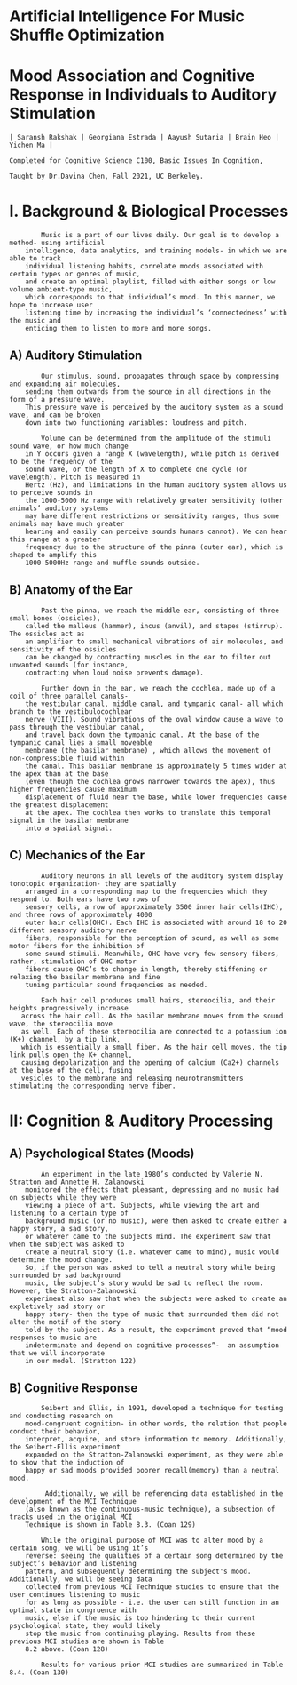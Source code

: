 # Artificial Intelligence For Music Shuffle Optimization
# Mood Association and Cognitive Response in Individuals to Auditory Stimulation

    | Saransh Rakshak | Georgiana Estrada | Aayush Sutaria | Brain Heo | Yichen Ma |

    Completed for Cognitive Science C100, Basic Issues In Cognition,

    Taught by Dr.Davina Chen, Fall 2021, UC Berkeley.

# I. Background & Biological Processes

            Music is a part of our lives daily. Our goal is to develop a method- using artificial 
        intelligence, data analytics, and training models- in which we are able to track 
        individual listening habits, correlate moods associated with certain types or genres of music,
        and create an optimal playlist, filled with either songs or low volume ambient-type music, 
        which corresponds to that individual’s mood. In this manner, we hope to increase user 
        listening time by increasing the individual’s ‘connectedness’ with the music and 
        enticing them to listen to more and more songs. 
        
 ## A) Auditory Stimulation
 
            Our stimulus, sound, propagates through space by compressing and expanding air molecules,
        sending them outwards from the source in all directions in the form of a pressure wave. 
        This pressure wave is perceived by the auditory system as a sound wave, and can be broken 
        down into two functioning variables: loudness and pitch.
        
            Volume can be determined from the amplitude of the stimuli sound wave, or how much change
        in Y occurs given a range X (wavelength), while pitch is derived to be the frequency of the 
        sound wave, or the length of X to complete one cycle (or wavelength). Pitch is measured in 
        Hertz (Hz), and limitations in the human auditory system allows us to perceive sounds in 
        the 1000-5000 Hz range with relatively greater sensitivity (other animals’ auditory systems 
        may have different restrictions or sensitivity ranges, thus some animals may have much greater 
        hearing and easily can perceive sounds humans cannot). We can hear this range at a greater 
        frequency due to the structure of the pinna (outer ear), which is shaped to amplify this 
        1000-5000Hz range and muffle sounds outside.
        
## B) Anatomy of the Ear

            Past the pinna, we reach the middle ear, consisting of three small bones (ossicles), 
        called the malleus (hammer), incus (anvil), and stapes (stirrup). The ossicles act as 
        an amplifier to small mechanical vibrations of air molecules, and sensitivity of the ossicles 
        can be changed by contracting muscles in the ear to filter out unwanted sounds (for instance, 
        contracting when loud noise prevents damage). 
        
            Further down in the ear, we reach the cochlea, made up of a coil of three parallel canals- 
        the vestibular canal, middle canal, and tympanic canal- all which branch to the vestibulocochlear
        nerve (VIII). Sound vibrations of the oval window cause a wave to pass through the vestibular canal, 
        and travel back down the tympanic canal. At the base of the tympanic canal lies a small moveable 
        membrane (the basilar membrane) , which allows the movement of non-compressible fluid within
        the canal. This basilar membrane is approximately 5 times wider at the apex than at the base
        (even though the cochlea grows narrower towards the apex), thus higher frequencies cause maximum
        displacement of fluid near the base, while lower frequencies cause the greatest displacement 
        at the apex. The cochlea then works to translate this temporal signal in the basilar membrane
        into a spatial signal. 
## C) Mechanics of the Ear

            Auditory neurons in all levels of the auditory system display tonotopic organization- they are spatially 
        arranged in a corresponding map to the frequencies which they respond to. Both ears have two rows of 
        sensory cells, a row of approximately 3500 inner hair cells(IHC), and three rows of approximately 4000 
        outer hair cells(OHC). Each IHC is associated with around 18 to 20 different sensory auditory nerve 
        fibers, responsible for the perception of sound, as well as some motor fibers for the inhibition of 
        some sound stimuli. Meanwhile, OHC have very few sensory fibers, rather, stimulation of OHC motor 
        fibers cause OHC’s to change in length, thereby stiffening or relaxing the basilar membrane and fine 
        tuning particular sound frequencies as needed. 
            
            Each hair cell produces small hairs, stereocilia, and their heights progressively increase 
       across the hair cell. As the basilar membrane moves from the sound wave, the stereocilia move
       as well. Each of these stereocilia are connected to a potassium ion (K+) channel, by a tip link,
       which is essentially a small fiber. As the hair cell moves, the tip link pulls open the K+ channel,
       causing depolarization and the opening of calcium (Ca2+) channels at the base of the cell, fusing 
       vesicles to the membrane and releasing neurotransmitters stimulating the corresponding nerve fiber. 

# II: Cognition & Auditory Processing

## A) Psychological States (Moods)

            An experiment in the late 1980’s conducted by Valerie N. Stratton and Annette H. Zalanowski 
        monitored the effects that pleasant, depressing and no music had on subjects while they were 
        viewing a piece of art. Subjects, while viewing the art and listening to a certain type of 
        background music (or no music), were then asked to create either a happy story, a sad story, 
        or whatever came to the subjects mind. The experiment saw that when the subject was asked to 
        create a neutral story (i.e. whatever came to mind), music would determine the mood change. 
        So, if the person was asked to tell a neutral story while being surrounded by sad background
        music, the subject’s story would be sad to reflect the room. However, the Stratton-Zalanowski
        experiment also saw that when the subjects were asked to create an expletively sad story or 
        happy story- then the type of music that surrounded them did not alter the motif of the story
        told by the subject. As a result, the experiment proved that “mood responses to music are 
        indeterminate and depend on cognitive processes”-  an assumption that we will incorporate
        in our model. (Stratton 122)

## B) Cognitive Response

            Seibert and Ellis, in 1991, developed a technique for testing and conducting research on 
        mood-congruent cognition- in other words, the relation that people conduct their behavior, 
        interpret, acquire, and store information to memory. Additionally, the Seibert-Ellis experiment
        expanded on the Stratton-Zalanowski experiment, as they were able to show that the induction of
        happy or sad moods provided poorer recall(memory) than a neutral mood. 
        
             Additionally, we will be referencing data established in the development of the MCI Technique
        (also known as the continuous-music technique), a subsection of tracks used in the original MCI
        Technique is shown in Table 8.3. (Coan 129)

            While the original purpose of MCI was to alter mood by a certain song, we will be using it’s
        reverse: seeing the qualities of a certain song determined by the subject’s behavior and listening
        pattern, and subsequently determining the subject's mood. Additionally, we will be seeing data 
        collected from previous MCI Technique studies to ensure that the user continues listening to music
        for as long as possible - i.e. the user can still function in an optimal state in congruence with 
        music, else if the music is too hindering to their current psychological state, they would likely 
        stop the music from continuing playing. Results from these previous MCI studies are shown in Table
        8.2 above. (Coan 128)

            Results for various prior MCI studies are summarized in Table 8.4. (Coan 130) 
